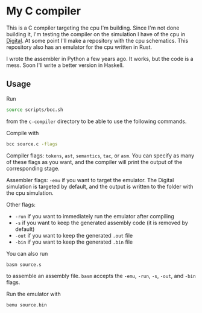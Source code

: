 # My C compiler

This is a C compiler targeting the cpu I'm building.
Since I'm not done building it, I'm testing the compiler on the simulation I have of the cpu in [Digital](https://github.com/hneemann/Digital). At some point I'll make a repository with the cpu schematics. This repository also has an emulator for the cpu written in Rust.

I wrote the assembler in Python a few years ago. It works, but the code is a mess. 
Soon I'll write a better version in Haskell.

## Usage

Run 
```bash
source scripts/bcc.sh
```
from the `c-compiler` directory to be able to use the following commands. 

Compile with

```bash
bcc source.c -flags
```
Compiler flags: `tokens`, `ast`, `semantics`, `tac`, or `asm`. 
You can specify as many of these flags as you want, and the compiler will print
the output of the corresponding stage. 

Assembler flags: `-emu` if you want to target the emulator. The Digital simulation is targeted by default, and the output is written to the folder with the cpu simulation.

Other flags: 
- `-run` if you want to immediately run the emulator after compiling
- `-s` if you want to keep the generated assembly code (it is removed by default)
- `-out` if you want to keep the generated `.out` file
- `-bin` if you want to keep the generated `.bin` file

You can also run 
```bash
basm source.s
```
to assemble an assembly file. `basm` accepts the `-emu`, `-run`, `-s`, `-out`, and `-bin` flags.

Run the emulator with 
```bash
bemu source.bin
```